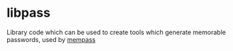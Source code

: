 # libpass

Library code which can be used to create tools which generate memorable passwords, used by [mempass](https://github.com/eljamo/mempass)
